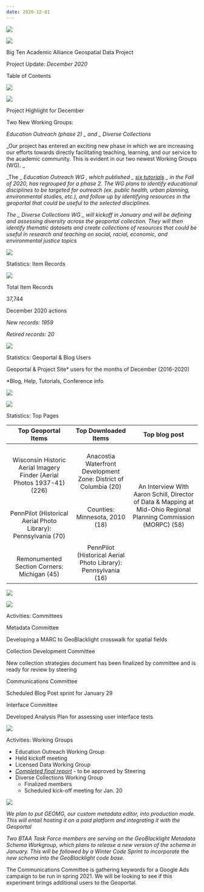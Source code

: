 ```yaml
---
date: 2020-12-01
---
```


![](img/project-update_2020-120.png)

![](img/project-update_2020-121.png)

Big Ten Academic Alliance Geospatial Data Project

Project Update:   _December 2020_

Table of Contents

![](img/project-update_2020-122.png)

![](img/project-update_2020-123.png)

Project Highlight for December

Two New Working Groups: 

_Education Outreach \(phase 2\) _ and _ Diverse Collections_

_Our project has entered an exciting new phase in which we are increasing our efforts towards directly facilitating teaching\, learning\, and our service to the academic community\. This is evident in our two newest Working Groups \(WG\)\. _

_The _  _Education Outreach WG_  _\, which published _  _[six tutorials](https://sites.google.com/umn.edu/btaa-gdp/tutorials)_  _ in the Fall of 2020\, has regrouped for a phase 2\. The WG plans to identify educational disciplines to be targeted for outreach \(ex\. public health\, urban planning\, environmental studies\, etc\.\)\, and follow up by identifying resources in the geoportal that could be useful to the selected disciplines\._

_The _  _Diverse Collections WG_  _ will kickoff in January and will be defining and assessing diversity across the geoportal collection\.  They will then identify thematic datasets and create collections of resources that could be useful in research and teaching on social\, racial\, economic\, and environmental justice topics_

![](img/project-update_2020-124.png)

Statistics: Item Records

![](img/project-update_2020-125.png)

Total Item Records

37\,744

December 2020 actions

_New records: 1959_

_Retired records: 20_

![](img/project-update_2020-126.png)

Statistics: Geoportal & Blog Users

Geoportal & Project Site\* users for the months of December \(2016\-2020\)

\*Blog\, Help\, Tutorials\, Conference info

![](img/project-update_2020-127.png)

![](img/project-update_2020-128.png)

Statistics: Top Pages

| Top Geoportal Items | Top Downloaded Items | Top blog post |
| :-: | :-: | :-: |
| <br />Wisconsin Historic Aerial Imagery Finder (Aerial Photos 1937-41) (226)<br /><br /><br />PennPilot (Historical Aerial Photo Library): Pennsylvania (70)<br /><br /><br />Remonumented Section Corners: Michigan (45) | <br />Anacostia Waterfront Development Zone: District of Columbia (20)<br /><br /><br />Counties: Minnesota, 2010 (18)<br /><br /><br />PennPilot (Historical Aerial Photo Library): Pennsylvania (16) | <br />An Interview With  Aaron Schill, Director of Data & Mapping at Mid-Ohio Regional Planning Commission (MORPC)  (58)<br /><br /><br /><br /> |

![](img/project-update_2020-129.jpg)

![](img/project-update_2020-1210.png)

Activities: Committees

Metadata Committee

Developing a MARC to GeoBlacklight crosswalk for spatial fields

Collection Development Committee

New collection strategies document has been finalized by committee and is ready for review by steering

Communications Committee

Scheduled Blog Post sprint for January 29

Interface Committee

Developed Analysis Plan for assessing user interface tests

![](img/project-update_2020-1211.png)

Activities: Working Groups

* Education Outreach Working Group
* Held kickoff meeting
* Licensed Data Working Group
* _[Completed final report](https://docs.google.com/document/d/1xXx3WYJV-16j08rsb0Oe5htn-ZkrZyaQZaMt2ETmEJQ/edit?usp=sharing)_   \- to be approved by Steering
* Diverse Collections Working Group
  * Finalized members
  * Scheduled kick\-off meeting for Jan\. 20

![](img/project-update_2020-1212.png)

_We plan to put GEOMG\, our custom metadata editor\, into production mode\. This will entail hosting it on a paid platform and integrating it with the Geoportal_

_Two BTAA Task Force members are serving on the GeoBlacklight Metadata Schema Workgroup\, which plans to release a new version of the schema in January\. This will be followed by a Winter Code Sprint to incorporate the new schema into the GeoBlacklight code base\._

The Communications Committee is gathering keywords for a Google Ads campaign to be run in spring 2021\. We will be looking to see if this experiment brings additional users to the Geoportal\.

